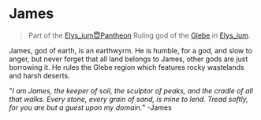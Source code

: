 # James

> Part of the [Elys_ium😇Pantheon](Elys_ium😇Pantheon.md)
> Ruling god of the [Glebe](Elys_ium🪨Glebe.md) in [Elys_ium](🌐Elys_ium.md).

James, god of earth, is an earthwyrm. He is humble, for a god, and slow to anger, but never forget that all land belongs to James, other gods are just borrowing it. He rules the Glebe region which features rocky wastelands and harsh deserts. 

"*I am James, the keeper of soil, the sculptor of peaks, and the cradle of all that walks. Every stone, every grain of sand, is mine to lend. Tread softly, for you are but a guest upon my domain.*" -James